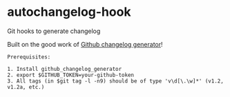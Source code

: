 # autochangelog-hook

Git hooks to generate changelog

Built on the good work of [Github changelog generator](https://github.com/github-changelog-generator/github-changelog-generator)!

```
Prerequisites:

1. Install github_changelog_generator
2. export $GITHUB_TOKEN=your-github-token
3. All tags (in $git tag -l -n9) should be of type 'v\d[\.\w]*' (v1.2, v1.2a, etc.)
```
